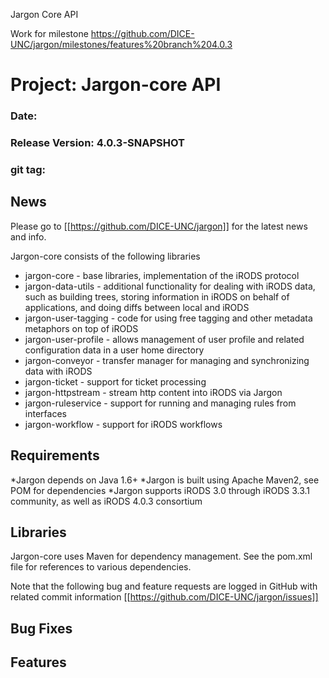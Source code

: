 
Jargon Core API

Work for milestone https://github.com/DICE-UNC/jargon/milestones/features%20branch%204.0.3

# Project: Jargon-core API
### Date:
### Release Version: 4.0.3-SNAPSHOT
### git tag: 

## News

Please go to [[https://github.com/DICE-UNC/jargon]] for the latest news and info.

Jargon-core consists of the following libraries

* jargon-core - base libraries, implementation of the iRODS protocol
* jargon-data-utils - additional functionality for dealing with iRODS data, such as building trees, storing information in iRODS on behalf of applications, and doing diffs between local and iRODS
* jargon-user-tagging - code for using free tagging and other metadata metaphors on top of iRODS
* jargon-user-profile - allows management of user profile and related configuration data in a user home directory
* jargon-conveyor - transfer manager for managing and synchronizing data with iRODS
* jargon-ticket - support for ticket processing
* jargon-httpstream - stream http content into iRODS via Jargon
* jargon-ruleservice - support for running and managing rules from interfaces
* jargon-workflow - support for iRODS workflows

## Requirements

*Jargon depends on Java 1.6+
*Jargon is built using Apache Maven2, see POM for dependencies
*Jargon supports iRODS 3.0 through iRODS 3.3.1 community, as well as iRODS 4.0.3 consortium

## Libraries

Jargon-core uses Maven for dependency management.  See the pom.xml file for references to various dependencies.

Note that the following bug and feature requests are logged in GitHub with related commit information [[https://github.com/DICE-UNC/jargon/issues]]

## Bug Fixes

## Features

